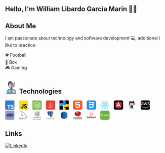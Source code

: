 ## Hello, I'm William Libardo García Marin 👋🏻

## About Me

I am passionate about technology and software development 💻,
additional i like to practice:

⚽️ Football  
🥊 Box  
🎮 Gaming

## <img src="assets/androide.png" width="40" height="40" /> Technologies

<p align="left">
    <img src="assets/typescript.png" alt="Typescript" width="30" height="30" style="margin-right: 10px"/>
    <img src="assets/javascript.png" alt="Javascript" width="30" height="30" style="margin-right: 10px"/>
    <img src="assets/nodejs.png" alt="Nodejs" width="30" height="30" style="margin-right: 10px"/>
    <img src="assets/java.png" alt="Java" width="30" height="30" style="margin-right: 10px"/>
    <img src="assets/python.png" alt="Python" width="30" height="30" style="margin-right: 10px"/>
    <img src="assets/html.png" alt="Html" width="30" height="30" style="margin-right: 10px; border-radius: 5px"/>
    <img src="assets/css.png" alt="Css" width="30" height="30" style="margin-right: 10px; border-radius: 5px"/>
    <img src="assets/react.png" alt="React" width="30" height="30" style="margin-right: 10px; border-radius: 5px"/>
    <img src="assets/angular.png" alt="Angular" width="30" height="30" style="margin-right: 10px; border-radius: 5px"/>
    <img src="assets/git.png" alt="Git" width="30" height="30" style="margin-right: 10px; border-radius: 5px"/>
    <img src="assets/aws.png" alt="Aws" width="30" height="30" style="margin-right: 10px; border-radius: 5px"/>
    <img src="assets/php.png" alt="Php" width="30" height="30" style="margin-right: 10px; border-radius: 5px"/>
    <img src="assets/mysql.png" alt="Mysql" width="30" height="30" style="margin-right: 10px; border-radius: 5px"/>
    <img src="assets/oracle.png" alt="Oracle" width="30" height="30" style="margin-right: 10px; border-radius: 5px"/>
    <img src="assets/postgresql.png" alt="Postgresql" width="30" height="30" style="margin-right: 10px; border-radius: 5px"/>
    <img src="assets/dynamo.png" alt="DynamoDB" width="30" height="30" style="margin-right: 10px; border-radius: 5px"/>
    <img src="assets/redis.png" alt="Redis" width="30" height="30" style="margin-right: 10px; border-radius: 5px"/>
    <img src="assets/laravel.png" alt="Laravel" width="30" height="30" style="margin-right: 10px; border-radius: 5px"/>
    <img src="assets/springboot.png" alt="Springboot" width="30" height="30" style="margin-right: 10px; border-radius: 5px"/>
</p>

## Links

[![LinkedIn](https://img.shields.io/badge/LINKEDIN-@WILLIAMGARCIA-0077B5?style=for-the-badge&logo=linkedin&logoColor=white)](https://www.linkedin.com/in/william-garcia-marin-442a24164)


